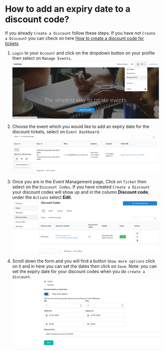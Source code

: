 # How to add an expiry date to a discount code?


If you already `Create a Discount` follow these steps.
If you have not `Create a Discount` you can check on here [How to create a discount code for tickets](https://support.eventyay.com/promotions-discounts/How-to-create-a-discount-code-for-tickets.html).

1. `Login` to your `Account` and click on the dropdown button on your profile then select on `Manage Events`.
![Promotion Discount](/images/how-to-add-an-expiry-date-to-a-discount-code-1.png)


2. Choose the event which you would like to add an expiry date for the discount tickets, select on `Event Dashboard`.
![Promotion Discount](/images/how-to-add-an-expiry-date-to-a-discount-code-2.png)


3. Once you are in the  Event Management page, Click on `Ticket` then select on the `Discount Codes`.
    If you have created `Create a Discount` your discount codes will show up and
    in the column **Discount code**, under the `Actions` select **Edit**.
![Promotion Discount](/images/how-to-add-an-expiry-date-to-a-discount-code-3.png)
 

4. Scroll down the form and you will find a button `Show more options` click on it and in here you can set the dates then click on `Save`.
    Note: you can set the expiry date for your discount codes when you do `create a discount`.
![Promotion Discount](/images/how-to-add-an-expiry-date-to-a-discount-code-4.png)

